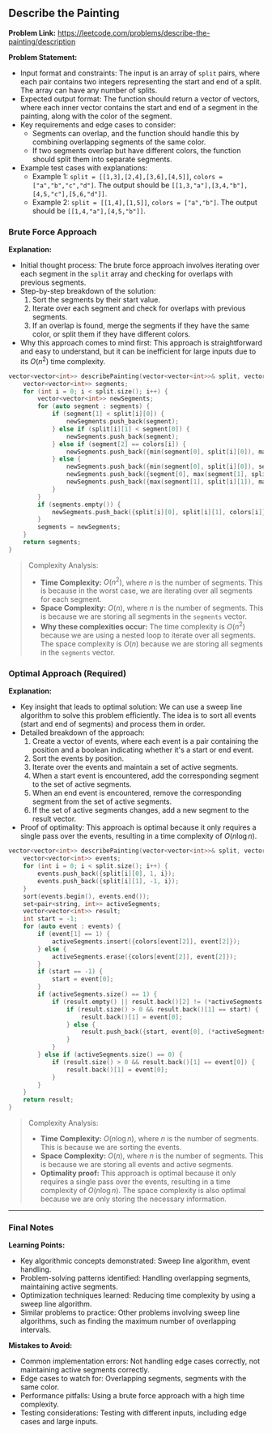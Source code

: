 ## Describe the Painting
**Problem Link:** https://leetcode.com/problems/describe-the-painting/description

**Problem Statement:**
- Input format and constraints: The input is an array of `split` pairs, where each pair contains two integers representing the start and end of a split. The array can have any number of splits.
- Expected output format: The function should return a vector of vectors, where each inner vector contains the start and end of a segment in the painting, along with the color of the segment.
- Key requirements and edge cases to consider: 
    - Segments can overlap, and the function should handle this by combining overlapping segments of the same color.
    - If two segments overlap but have different colors, the function should split them into separate segments.
- Example test cases with explanations:
    - Example 1: `split = [[1,3],[2,4],[3,6],[4,5]]`, `colors = ["a","b","c","d"]`. The output should be `[[1,3,"a"],[3,4,"b"],[4,5,"c"],[5,6,"d"]]`.
    - Example 2: `split = [[1,4],[1,5]]`, `colors = ["a","b"]`. The output should be `[[1,4,"a"],[4,5,"b"]]`.

### Brute Force Approach

**Explanation:**
- Initial thought process: The brute force approach involves iterating over each segment in the `split` array and checking for overlaps with previous segments.
- Step-by-step breakdown of the solution: 
    1. Sort the segments by their start value.
    2. Iterate over each segment and check for overlaps with previous segments.
    3. If an overlap is found, merge the segments if they have the same color, or split them if they have different colors.
- Why this approach comes to mind first: This approach is straightforward and easy to understand, but it can be inefficient for large inputs due to its $O(n^2)$ time complexity.

```cpp
vector<vector<int>> describePainting(vector<vector<int>>& split, vector<string>& colors) {
    vector<vector<int>> segments;
    for (int i = 0; i < split.size(); i++) {
        vector<vector<int>> newSegments;
        for (auto segment : segments) {
            if (segment[1] < split[i][0]) {
                newSegments.push_back(segment);
            } else if (split[i][1] < segment[0]) {
                newSegments.push_back(segment);
            } else if (segment[2] == colors[i]) {
                newSegments.push_back({min(segment[0], split[i][0]), max(segment[1], split[i][1]), colors[i]});
            } else {
                newSegments.push_back({min(segment[0], split[i][0]), segment[0], segment[2]});
                newSegments.push_back({segment[0], max(segment[1], split[i][1]), colors[i]});
                newSegments.push_back({max(segment[1], split[i][1]), max(segment[1], split[i][1]), segment[2]});
            }
        }
        if (segments.empty()) {
            newSegments.push_back({split[i][0], split[i][1], colors[i]});
        }
        segments = newSegments;
    }
    return segments;
}
```

> Complexity Analysis:
> - **Time Complexity:** $O(n^2)$, where $n$ is the number of segments. This is because in the worst case, we are iterating over all segments for each segment.
> - **Space Complexity:** $O(n)$, where $n$ is the number of segments. This is because we are storing all segments in the `segments` vector.
> - **Why these complexities occur:** The time complexity is $O(n^2)$ because we are using a nested loop to iterate over all segments. The space complexity is $O(n)$ because we are storing all segments in the `segments` vector.

### Optimal Approach (Required)

**Explanation:**
- Key insight that leads to optimal solution: We can use a sweep line algorithm to solve this problem efficiently. The idea is to sort all events (start and end of segments) and process them in order.
- Detailed breakdown of the approach: 
    1. Create a vector of events, where each event is a pair containing the position and a boolean indicating whether it's a start or end event.
    2. Sort the events by position.
    3. Iterate over the events and maintain a set of active segments.
    4. When a start event is encountered, add the corresponding segment to the set of active segments.
    5. When an end event is encountered, remove the corresponding segment from the set of active segments.
    6. If the set of active segments changes, add a new segment to the result vector.
- Proof of optimality: This approach is optimal because it only requires a single pass over the events, resulting in a time complexity of $O(n \log n)$.

```cpp
vector<vector<int>> describePainting(vector<vector<int>>& split, vector<string>& colors) {
    vector<vector<int>> events;
    for (int i = 0; i < split.size(); i++) {
        events.push_back({split[i][0], 1, i});
        events.push_back({split[i][1], -1, i});
    }
    sort(events.begin(), events.end());
    set<pair<string, int>> activeSegments;
    vector<vector<int>> result;
    int start = -1;
    for (auto event : events) {
        if (event[1] == 1) {
            activeSegments.insert({colors[event[2]], event[2]});
        } else {
            activeSegments.erase({colors[event[2]], event[2]});
        }
        if (start == -1) {
            start = event[0];
        }
        if (activeSegments.size() == 1) {
            if (result.empty() || result.back()[2] != (*activeSegments.begin()).first) {
                if (result.size() > 0 && result.back()[1] == start) {
                    result.back()[1] = event[0];
                } else {
                    result.push_back({start, event[0], (*activeSegments.begin()).first});
                }
            }
        } else if (activeSegments.size() == 0) {
            if (result.size() > 0 && result.back()[1] == event[0]) {
                result.back()[1] = event[0];
            }
        }
    }
    return result;
}
```

> Complexity Analysis:
> - **Time Complexity:** $O(n \log n)$, where $n$ is the number of segments. This is because we are sorting the events.
> - **Space Complexity:** $O(n)$, where $n$ is the number of segments. This is because we are storing all events and active segments.
> - **Optimality proof:** This approach is optimal because it only requires a single pass over the events, resulting in a time complexity of $O(n \log n)$. The space complexity is also optimal because we are only storing the necessary information.

---

### Final Notes

**Learning Points:**
- Key algorithmic concepts demonstrated: Sweep line algorithm, event handling.
- Problem-solving patterns identified: Handling overlapping segments, maintaining active segments.
- Optimization techniques learned: Reducing time complexity by using a sweep line algorithm.
- Similar problems to practice: Other problems involving sweep line algorithms, such as finding the maximum number of overlapping intervals.

**Mistakes to Avoid:**
- Common implementation errors: Not handling edge cases correctly, not maintaining active segments correctly.
- Edge cases to watch for: Overlapping segments, segments with the same color.
- Performance pitfalls: Using a brute force approach with a high time complexity.
- Testing considerations: Testing with different inputs, including edge cases and large inputs.
